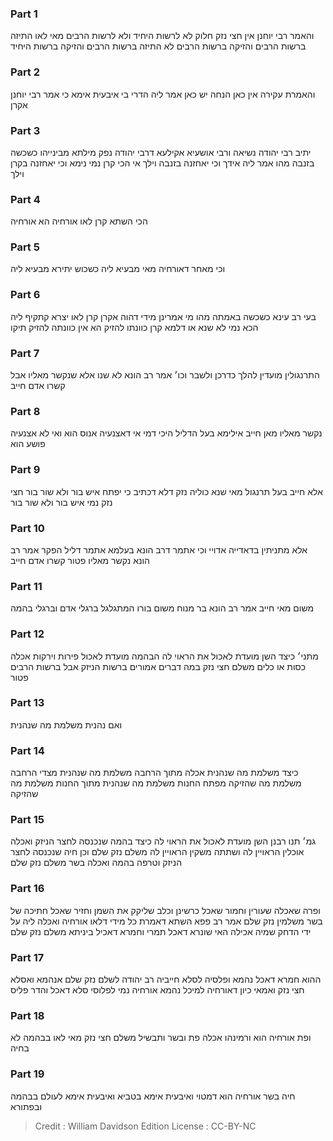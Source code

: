 
### Part 1
והאמר רבי יוחנן אין חצי נזק חלוק לא לרשות היחיד ולא לרשות הרבים מאי לאו התיזה ברשות הרבים והזיקה ברשות הרבים לא התיזה ברשות הרבים והזיקה ברשות היחיד

### Part 2
והאמרת עקירה אין כאן הנחה יש כאן אמר ליה הדרי בי איבעית אימא כי אמר רבי יוחנן אקרן

### Part 3
יתיב רבי יהודה נשיאה ורבי אושעיא אקילעא דרבי יהודה נפק מילתא מבינייהו כשכשה בזנבה מהו אמר ליה אידך וכי יאחזנה בזנבה וילך אי הכי קרן נמי נימא וכי יאחזנה בקרן וילך

### Part 4
הכי השתא קרן לאו אורחיה הא אורחיה

### Part 5
וכי מאחר דאורחיה מאי מבעיא ליה כשכוש יתירא מבעיא ליה

### Part 6
בעי רב עינא כשכשה באמתה מהו מי אמרינן מידי דהוה אקרן קרן לאו יצרא קתקיף ליה הכא נמי לא שנא או דלמא קרן כוונתו להזיק הא אין כוונתה להזיק תיקו

### Part 7
התרנגולין מועדין להלך כדרכן ולשבר וכו׳ אמר רב הונא לא שנו אלא שנקשר מאליו אבל קשרו אדם חייב

### Part 8
נקשר מאליו מאן חייב אילימא בעל הדליל היכי דמי אי דאצנעיה אנוס הוא ואי לא אצנעיה פושע הוא

### Part 9
אלא חייב בעל תרנגול מאי שנא כוליה נזק דלא דכתיב כי יפתח איש בור ולא שור בור חצי נזק נמי איש בור ולא שור בור

### Part 10
אלא מתניתין בדאדייה אדויי וכי אתמר דרב הונא בעלמא אתמר דליל הפקר אמר רב הונא נקשר מאליו פטור קשרו אדם חייב

### Part 11
משום מאי חייב אמר רב הונא בר מנוח משום בורו המתגלגל ברגלי אדם וברגלי בהמה

### Part 12
מתני׳ כיצד השן מועדת לאכול את הראוי לה הבהמה מועדת לאכול פירות וירקות אכלה כסות או כלים משלם חצי נזק במה דברים אמורים ברשות הניזק אבל ברשות הרבים פטור

### Part 13
ואם נהנית משלמת מה שנהנית

### Part 14
כיצד משלמת מה שנהנית אכלה מתוך הרחבה משלמת מה שנהנית מצדי הרחבה משלמת מה שהזיקה מפתח החנות משלמת מה שנהנית מתוך החנות משלמת מה שהזיקה

### Part 15
גמ׳ תנו רבנן השן מועדת לאכול את הראוי לה כיצד בהמה שנכנסה לחצר הניזק ואכלה אוכלין הראויין לה ושתתה משקין הראויין לה משלם נזק שלם וכן חיה שנכנסה לחצר הניזק וטרפה בהמה ואכלה בשר משלם נזק שלם

### Part 16
ופרה שאכלה שעורין וחמור שאכל כרשינן וכלב שליקק את השמן וחזיר שאכל חתיכה של בשר משלמין נזק שלם אמר רב פפא השתא דאמרת כל מידי דלאו אורחיה ואכלה ליה על ידי הדחק שמיה אכילה האי שונרא דאכל תמרי וחמרא דאכיל ביניתא משלם נזק שלם

### Part 17
ההוא חמרא דאכל נהמא ופלסיה לסלא חייביה רב יהודה לשלם נזק שלם אנהמא ואסלא חצי נזק ואמאי כיון דאורחיה למיכל נהמא אורחיה נמי לפלוסי סלא דאכל והדר פליס

### Part 18
ופת אורחיה הוא ורמינהו אכלה פת ובשר ותבשיל משלם חצי נזק מאי לאו בבהמה לא בחיה

### Part 19
חיה בשר אורחיה הוא דמטוי ואיבעית אימא בטביא ואיבעית אימא לעולם בבהמה ובפתורא

>Credit : William Davidson Edition
>License : CC-BY-NC
